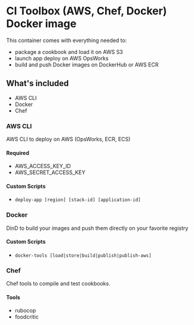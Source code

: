 # CI Toolbox (AWS, Chef, Docker) Docker image

This container comes with everything needed to:
- package a cookbook and load it on AWS S3
- launch app deploy on AWS OpsWorks
- build and push Docker images on DockerHub or AWS ECR

## What's included
 - AWS CLI
 - Docker
 - Chef

### AWS CLI
AWS CLI to deploy on AWS (OpsWorks, ECR, ECS)
#### Required
  - AWS_ACCESS_KEY_ID
  - AWS_SECRET_ACCESS_KEY

#### Custom Scripts
  - `deploy-app [region] [stack-id] [application-id]`

### Docker
DinD to build your images and push them directly on your favorite registry

#### Custom Scripts
  - `docker-tools [load|store|build|publish|publish-aws]`

### Chef
Chef tools to compile and test cookbooks.
#### Tools
  - rubocop
  - foodcritic
